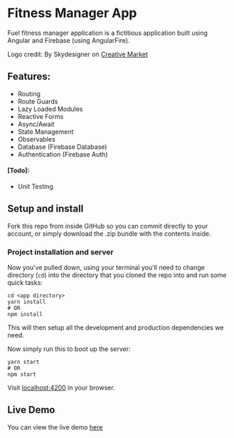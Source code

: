 # Fitness Manager App

Fuel fitness manager application is a fictitious application built using Angular and Firebase (using AngularFire).

Logo credit: By Skydesigner on [Creative Market](https://creativemarket.com/Skydesigner.me/1738435-Fitness-Logo-Strong)

## Features:

- Routing
- Route Guards
- Lazy Loaded Modules
- Reactive Forms
- Async/Await
- State Management
- Observables
- Database (Firebase Database)
- Authentication (Firebase Auth)

#### [Todo]:

- Unit Testing

## Setup and install

Fork this repo from inside GitHub so you can commit directly to your account, or simply download the .zip bundle with the contents inside.

### Project installation and server

Now you've pulled down, using your terminal you'll need to change directory (`cd`) into the directory that you cloned the repo into and run some quick tasks:

```
cd <app directory>
yarn install
# OR
npm install
```

This will then setup all the development and production dependencies we need.

Now simply run this to boot up the server:

```
yarn start
# OR
npm start
```

Visit [localhost:4200](localhost:4200) in your browser.

## Live Demo

You can view the live demo [here](https://fitness-manager-app-94f07.firebaseapp.com)
